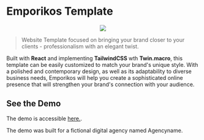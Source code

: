# Emporikos Template

<p align="center">
  <img src="https://i.postimg.cc/tJrvXh9V/Emporikos-Logo.png">
</p>

<!-- FIXME Screenshots?? -->

> Website Template focused on bringing your brand closer to your clients - professionalism with an elegant twist.

Built with **React** and implementing **TailwindCSS** wth **Twin.macro**, this template can be easily customized to match your brand's unique style. With a polished and contemporary design, as well as its adaptability to diverse business needs, Emporikos will help you create a sophisticated online presence that will strengthen your brand's connection with your audience.

## See the Demo

The demo is accessible [here.](https://mxptx22.github.io/emporikos-template/).

The demo was built for a fictional digital agency named Agencyname.
